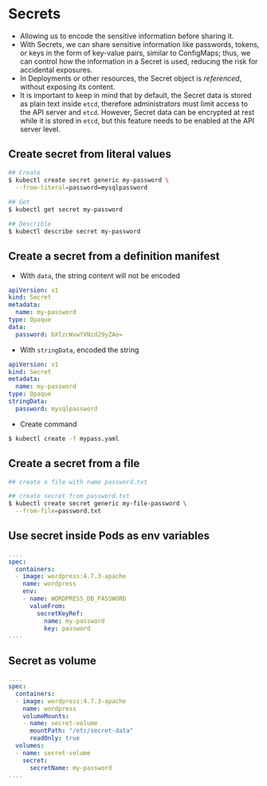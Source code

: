 # Secrets
- Allowing us to encode the sensitive information before sharing it.
- With Secrets, we can share sensitive information like passwords, tokens, or keys in the form of key-value pairs, similar to ConfigMaps; thus, we can control how the information in a Secret is used, reducing the risk for accidental exposures.
- In Deployments or other resources, the Secret object is _referenced_, without exposing its content.
- It is important to keep in mind that by default, the Secret data is stored as plain text inside `etcd`, therefore administrators must limit access to the API server and `etcd`. However, Secret data can be encrypted at rest while it is stored in `etcd`, but this feature needs to be enabled at the API server level.
## Create secret from literal values
```bash
## Create
$ kubectl create secret generic my-password \  
  --from-literal=password=mysqlpassword
  
## Get
$ kubectl get secret my-password

## Describle
$ kubectl describe secret my-password
```
## Create a secret from a definition manifest
- With `data`, the string content will not be encoded
```YAML
apiVersion: v1  
kind: Secret  
metadata:  
  name: my-password  
type: Opaque  
data:  
  password: bXlzcWxwYXNzd29yZAo=
```
- With `stringData`, encoded the string
```YAML
apiVersion: v1  
kind: Secret  
metadata:  
  name: my-password  
type: Opaque  
stringData:  
  password: mysqlpassword
```
- Create command
```bash
$ kubectl create -f mypass.yaml
```
## Create a secret from a file
```bash
## create a file with name password.txt

## create secret from password.txt
$ kubectl create secret generic my-file-password \  
  --from-file=password.txt
```
## Use secret inside Pods as env variables
```YAML
....  
spec:  
  containers:  
  - image: wordpress:4.7.3-apache  
    name: wordpress  
    env:  
    - name: WORDPRESS_DB_PASSWORD  
      valueFrom:  
        secretKeyRef:  
          name: my-password  
          key: password  
....
```
## Secret as volume
```YAML
....  
spec:  
  containers:  
  - image: wordpress:4.7.3-apache  
    name: wordpress  
    volumeMounts:  
    - name: secret-volume  
      mountPath: "/etc/secret-data"  
      readOnly: true  
  volumes:  
  - name: secret-volume  
    secret:  
      secretName: my-password  
....
```